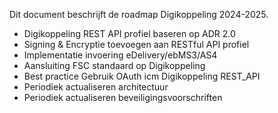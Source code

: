Dit document beschrijft de roadmap Digikoppeling 2024-2025.

*  Digikoppeling REST API profiel baseren op ADR 2.0
*  Signing & Encryptie toevoegen aan RESTful API profiel
*  Implementatie invoering eDelivery/ebMS3/AS4
*  Aansluiting FSC standaard op Digikoppeling
*  Best practice Gebruik OAuth icm Digikoppeling REST_API
*  Periodiek actualiseren architectuur
*  Periodiek actualiseren beveiligingsvoorschriften
